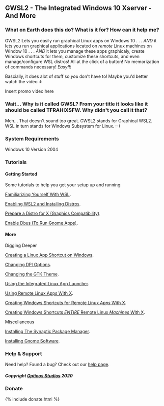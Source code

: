 ## GWSL2 - The Integrated Windows 10 Xserver - And More

### What on Earth does this do? What is it for? How can it help me?

GWSL2 Lets you easily run graphical Linux apps on Windows 10 . . . *AND* it lets you run graphical applications located on *remote* Linux machines on Window 10 . . . *AND* it lets you manage these apps graphicaly, create Windows shortcuts for them, customize these shortcuts, and even manage/configure WSL distros! All at the click of a button! No memorization of commands necessary! *Easy!!!*

Bascially, it does alot of stuff so *you* don't have to! Maybe you'd better watch the video ↓

Insert promo video here

### Wait... Why is it called GWSL? From your title it looks like it should be called TFRAHIXSFW. Why didn't you call it that?

Meh... That doesn't sound too great. GWSL2 stands for Graphical WSL2. WSL in turn stands for Windows Subsystem for Linux. :-)

### System Requirements

Windows 10 Version 2004



### Tutorials

#### Getting Started

Some tutorials to help you get your setup up and running

[Familiarizing Yourself With WSL](https://docs.microsoft.com/en-us/learn/modules/get-started-with-windows-subsystem-for-linux/1-introduction).

[Enabling WSL2 and Installing Distros](https://docs.microsoft.com/en-us/learn/modules/get-started-with-windows-subsystem-for-linux/2-enable-and-install).

[Prepare a Distro for X (Graphics Compatibility)](https://guides.github.com/features/mastering-markdown/).

[Enable Dbus (To Run Gnome Apps)](https://guides.github.com/features/mastering-markdown/).

#### More

Digging Deeper

[Creating a Linux App Shortcut on Windows](https://guides.github.com/features/mastering-markdown/).

[Changing DPI Options](https://guides.github.com/features/mastering-markdown/).

[Changing the GTK Theme](https://guides.github.com/features/mastering-markdown/).

[Using the Integrated Linux App Launcher](https://guides.github.com/features/mastering-markdown/).

[Using Remote Linux Apps With X](https://guides.github.com/features/mastering-markdown/).

[Creating Windows Shortcuts for Remote Linux *Apps* With X](https://guides.github.com/features/mastering-markdown/).

[Creating Windows Shortcuts *ENTIRE* Remote Linux *Machines* With X](https://guides.github.com/features/mastering-markdown/).

Miscellaneous

[Installing The Synaptic Package Manager](https://guides.github.com/features/mastering-markdown/).

[Installing Gnome Software](https://guides.github.com/features/mastering-markdown/).


### Help & Support
Need help? Found a bug? Check out our [help page](https://opticos.github.io/gwsl/help.html).


##### Copyright [Opticos Studios](http://opticos.studio) 2020


### Donate

{% include donate.html %}
